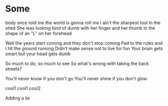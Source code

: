 Some
===============
body once told me the world is gonna roll me
I ain't the sharpest tool in the shed
She was looking kind of dumb with her finger and her thumb
In the shape of an "L" on her forehead

Well the years start coming and they don't stop coming
Fed to the rules and I hit the ground running
Didn't make sense not to live for fun
Your brain gets smart but your head gets dumb


So much to do, so much to see
So what's wrong with taking the back streets?


You'll never know if you don't go
You'll never shine if you don't glow

cool1
cool1
cool2

Adding a lie
